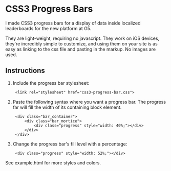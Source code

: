 # CSS3 Progress Bars
I made CSS3 progress bars for a display of data inside localized leaderboards for the new platform at G5.

They are light-weight, requiring no javascript. They work on iOS devices, they're incredibly simple to customize, and using them on your site is as easy as linking to the css file and pasting in the markup. No images are used.

## Instructions
1. Include the progress bar stylesheet:

	    <link rel="stylesheet" href="css3-progress-bar.css">

2. Paste the following syntax where you want a progress bar. The progress far will fill the width of its containing block element.

		<div class="bar_container">
			<div class="bar_mortice">
				<div class="progress" style="width: 40%;"></div>
			</div>
		</div>

3. Change the progress bar's fill level with a percentage:

		<div class="progress" style="width: 52%;"></div>

See example.html for more styles and colors.
